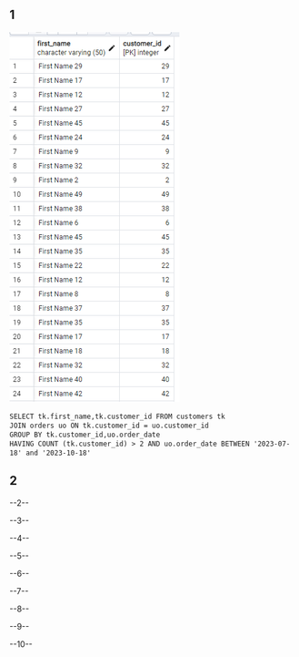 ## 1

![](1kr181023.PNG)
```
SELECT tk.first_name,tk.customer_id FROM customers tk
JOIN orders uo ON tk.customer_id = uo.customer_id
GROUP BY tk.customer_id,uo.order_date
HAVING COUNT (tk.customer_id) > 2 AND uo.order_date BETWEEN '2023-07-18' and '2023-10-18'

```
## 2


--2--

--3--

--4--

--5--

--6--

--7--

--8--

--9--

--10--
